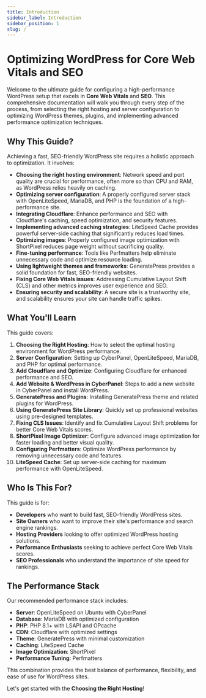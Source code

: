 ```yaml
---
title: Introduction
sidebar_label: Introduction
sidebar_position: 1
slug: /
---
```


# Optimizing WordPress for Core Web Vitals and SEO

Welcome to the ultimate guide for configuring a high-performance WordPress setup that excels in **Core Web Vitals** and **SEO**. This comprehensive documentation will walk you through every step of the process, from selecting the right hosting and server configuration to optimizing WordPress themes, plugins, and implementing advanced performance optimization techniques.

## Why This Guide?

Achieving a fast, SEO-friendly WordPress site requires a holistic approach to optimization. It involves:

- **Choosing the right hosting environment**: Network speed and port quality are crucial for performance, often more so than CPU and RAM, as WordPress relies heavily on caching.
- **Optimizing server configuration**: A properly configured server stack with OpenLiteSpeed, MariaDB, and PHP is the foundation of a high-performance site.
- **Integrating Cloudflare**: Enhance performance and SEO with Cloudflare's caching, speed optimization, and security features.
- **Implementing advanced caching strategies**: LiteSpeed Cache provides powerful server-side caching that significantly reduces load times.
- **Optimizing images**: Properly configured image optimization with ShortPixel reduces page weight without sacrificing quality.
- **Fine-tuning performance**: Tools like Perfmatters help eliminate unnecessary code and optimize resource loading.
- **Using lightweight themes and frameworks**: GeneratePress provides a solid foundation for fast, SEO-friendly websites.
- **Fixing Core Web Vitals issues**: Addressing Cumulative Layout Shift (CLS) and other metrics improves user experience and SEO.
- **Ensuring security and scalability**: A secure site is a trustworthy site, and scalability ensures your site can handle traffic spikes.

## What You'll Learn

This guide covers:

1. **Choosing the Right Hosting**: How to select the optimal hosting environment for WordPress performance.
2. **Server Configuration**: Setting up CyberPanel, OpenLiteSpeed, MariaDB, and PHP for optimal performance.
3. **Add Cloudflare and Optimize**: Configuring Cloudflare for enhanced performance and SEO.
4. **Add Website & WordPress in CyberPanel**: Steps to add a new website in CyberPanel and install WordPress.
5. **GeneratePress and Plugins**: Installing GeneratePress theme and related plugins for WordPress.
6. **Using GeneratePress Site Library**: Quickly set up professional websites using pre-designed templates.
7. **Fixing CLS Issues**: Identify and fix Cumulative Layout Shift problems for better Core Web Vitals scores.
8. **ShortPixel Image Optimizer**: Configure advanced image optimization for faster loading and better visual quality.
9. **Configuring Perfmatters**: Optimize WordPress performance by removing unnecessary code and features.
10. **LiteSpeed Cache**: Set up server-side caching for maximum performance with OpenLiteSpeed.

## Who Is This For?

This guide is for:

- **Developers** who want to build fast, SEO-friendly WordPress sites.
- **Site Owners** who want to improve their site's performance and search engine rankings.
- **Hosting Providers** looking to offer optimized WordPress hosting solutions.
- **Performance Enthusiasts** seeking to achieve perfect Core Web Vitals scores.
- **SEO Professionals** who understand the importance of site speed for rankings.

## The Performance Stack

Our recommended performance stack includes:

- **Server**: OpenLiteSpeed on Ubuntu with CyberPanel
- **Database**: MariaDB with optimized configuration
- **PHP**: PHP 8.1+ with LSAPI and OPcache
- **CDN**: Cloudflare with optimized settings
- **Theme**: GeneratePress with minimal customization
- **Caching**: LiteSpeed Cache
- **Image Optimization**: ShortPixel
- **Performance Tuning**: Perfmatters

This combination provides the best balance of performance, flexibility, and ease of use for WordPress sites.

Let's get started with the **Choosing the Right Hosting**!
